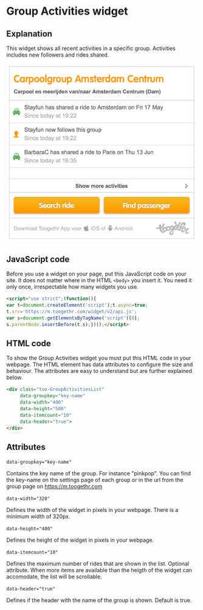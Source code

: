 Group Activities widget
=======================

## Explanation

This widget shows all recent activities in a specific group. Activities includes new followers and rides shared.

![group activitieis widget]( /static/img/act.png)

## JavaScript code

Before you use a widget on your page, put this JavaScript code on your site. It does not matter where in the HTML `<body>` you insert it. You need it only once, irrespectable how many widgets you use.

```html
<script>"use strict";(function(){
var t=document.createElement('script');t.async=true; 
t.src='https://m.toogethr.com/widget/v2/api.js'; 
var s=document.getElementsByTagName('script')[0]; 
s.parentNode.insertBefore(t,s);})();</script>
```

## HTML code

To show the Group Activities widget you must put this HTML code in your webpage. The HTML element has data attributes to configure the size and behaviour. The attributes are easy to understand but are further explained below.

```html
<div class="too-GroupActivitiesList"
     data-groupkey="key-name"
     data-width="400"
     data-height="500"
     data-itemcount="10"
     data-header="true">
</div>
```
## Attributes

`data-groupkey="key-name"`

Contains the key name of the group. For instance "pinkpop". You can find the key-name on the settings page of each group or in the url from the group page on https://m.toogethr.com

`data-width="320"`

Defines the width of the widget in pixels in your webpage. There is a minimum width of 320px.

`data-height="400"`

Defines the height of the widget in pixels in your webpage.

`data-itemcount="10"`

Defines the maximum number of rides that are shown in the list. Optional attribute. When more items are available than the heigth of the widget can accomodate, the list will be scrollable.

`data-header="true"`

Defines if the header with the name of the group is shown. Default is true.

